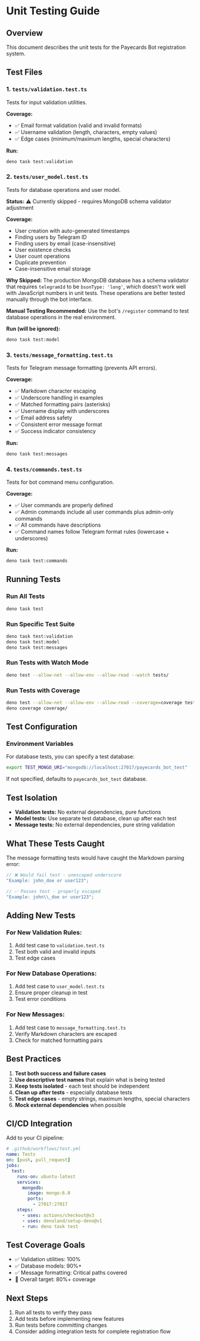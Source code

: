 # Unit Testing Guide

## Overview

This document describes the unit tests for the Payecards Bot registration system.

## Test Files

### 1. `tests/validation.test.ts`

Tests for input validation utilities.

**Coverage:**

- ✅ Email format validation (valid and invalid formats)
- ✅ Username validation (length, characters, empty values)
- ✅ Edge cases (minimum/maximum lengths, special characters)

**Run:**

```bash
deno task test:validation
```

### 2. `tests/user_model.test.ts`

Tests for database operations and user model.

**Status:** ⚠️ Currently skipped - requires MongoDB schema validator adjustment

**Coverage:**

- User creation with auto-generated timestamps
- Finding users by Telegram ID
- Finding users by email (case-insensitive)
- User existence checks
- User count operations
- Duplicate prevention
- Case-insensitive email storage

**Why Skipped:**
The production MongoDB database has a schema validator that requires `telegramId` to be `bsonType: 'long'`, which doesn't work well with JavaScript numbers in unit tests. These operations are better tested manually through the bot interface.

**Manual Testing Recommended:**
Use the bot's `/register` command to test database operations in the real environment.

**Run (will be ignored):**

```bash
deno task test:model
```

### 3. `tests/message_formatting.test.ts`

Tests for Telegram message formatting (prevents API errors).

**Coverage:**

- ✅ Markdown character escaping
- ✅ Underscore handling in examples
- ✅ Matched formatting pairs (asterisks)
- ✅ Username display with underscores
- ✅ Email address safety
- ✅ Consistent error message format
- ✅ Success indicator consistency

**Run:**

```bash
deno task test:messages
```

### 4. `tests/commands.test.ts`

Tests for bot command menu configuration.

**Coverage:**

- ✅ User commands are properly defined
- ✅ Admin commands include all user commands plus admin-only commands
- ✅ All commands have descriptions
- ✅ Command names follow Telegram format rules (lowercase + underscores)

**Run:**

```bash
deno task test:commands
```

## Running Tests

### Run All Tests

```bash
deno task test
```

### Run Specific Test Suite

```bash
deno task test:validation
deno task test:model
deno task test:messages
```

### Run Tests with Watch Mode

```bash
deno test --allow-net --allow-env --allow-read --watch tests/
```

### Run Tests with Coverage

```bash
deno test --allow-net --allow-env --allow-read --coverage=coverage tests/
deno coverage coverage/
```

## Test Configuration

### Environment Variables

For database tests, you can specify a test database:

```bash
export TEST_MONGO_URI="mongodb://localhost:27017/payecards_bot_test"
```

If not specified, defaults to `payecards_bot_test` database.

## Test Isolation

- **Validation tests:** No external dependencies, pure functions
- **Model tests:** Use separate test database, clean up after each test
- **Message tests:** No external dependencies, pure string validation

## What These Tests Caught

The message formatting tests would have caught the Markdown parsing error:

```typescript
// ❌ Would fail test - unescaped underscore
"Example: john_doe or user123";

// ✅ Passes test - properly escaped
"Example: john\\_doe or user123";
```

## Adding New Tests

### For New Validation Rules:

1. Add test case to `validation.test.ts`
2. Test both valid and invalid inputs
3. Test edge cases

### For New Database Operations:

1. Add test case to `user_model.test.ts`
2. Ensure proper cleanup in test
3. Test error conditions

### For New Messages:

1. Add test case to `message_formatting.test.ts`
2. Verify Markdown characters are escaped
3. Check for matched formatting pairs

## Best Practices

1. **Test both success and failure cases**
2. **Use descriptive test names** that explain what is being tested
3. **Keep tests isolated** - each test should be independent
4. **Clean up after tests** - especially database tests
5. **Test edge cases** - empty strings, maximum lengths, special characters
6. **Mock external dependencies** when possible

## CI/CD Integration

Add to your CI pipeline:

```yaml
# .github/workflows/test.yml
name: Tests
on: [push, pull_request]
jobs:
  test:
    runs-on: ubuntu-latest
    services:
      mongodb:
        image: mongo:6.0
        ports:
          - 27017:27017
    steps:
      - uses: actions/checkout@v3
      - uses: denoland/setup-deno@v1
      - run: deno task test
```

## Test Coverage Goals

- ✅ Validation utilities: 100%
- ✅ Database models: 90%+
- ✅ Message formatting: Critical paths covered
- 🎯 Overall target: 80%+ coverage

## Next Steps

1. Run all tests to verify they pass
2. Add tests before implementing new features
3. Run tests before committing changes
4. Consider adding integration tests for complete registration flow
